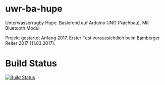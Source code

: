 # uwr-ba-hupe
Unterwasserrugby Hupe. Basierend auf Arduino UNO (Nachbau). Mit Bluetooth Modul.

Projekt gestartet Anfang 2017. Erster Test voraussichtlich beim Bamberger Reiter 2017 (11.03.2017).

# Build Status
[![Build Status](https://travis-ci.org/f00f/uwr-ba-hupe.svg?branch=master)](https://travis-ci.org/f00f/uwr-ba-hupe)
